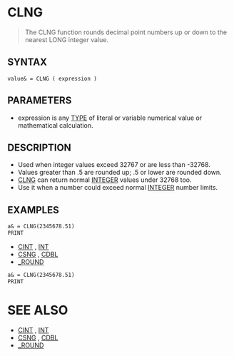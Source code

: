 # CLNG
> The CLNG function rounds decimal point numbers up or down to the nearest LONG integer value.

## SYNTAX
`value& = CLNG ( expression )`

## PARAMETERS
* expression is any [TYPE](TYPE.md) of literal or variable numerical value or mathematical calculation.


## DESCRIPTION
* Used when integer values exceed 32767 or are less than -32768.
* Values greater than .5 are rounded up; .5 or lower are rounded down.
* [CLNG](CLNG.md) can return normal [INTEGER](INTEGER.md) values under 32768 too.
* Use it when a number could exceed normal [INTEGER](INTEGER.md) number limits.


## EXAMPLES

```vb
a& = CLNG(2345678.51)
PRINT
```

* [CINT](CINT.md) , [INT](INT.md)
* [CSNG](CSNG.md) , [CDBL](CDBL.md)
* [_ROUND](_ROUND.md)

```vb
a& = CLNG(2345678.51)
PRINT
```



# SEE ALSO
* [CINT](CINT.md) , [INT](INT.md)
* [CSNG](CSNG.md) , [CDBL](CDBL.md)
* [_ROUND](_ROUND.md)

